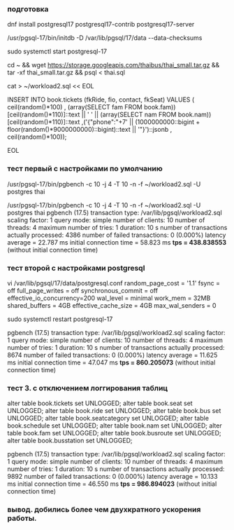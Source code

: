 ### подготовка
dnf install postgresql17 postgresql17-contrib postgresql17-server

/usr/pgsql-17/bin/initdb -D /var/lib/pgsql/17/data --data-checksums

sudo systemctl start postgresql-17

cd ~ && wget https://storage.googleapis.com/thaibus/thai_small.tar.gz && tar -xf thai_small.tar.gz && psql < thai.sql

cat > ~/workload2.sql << EOL

INSERT INTO book.tickets (fkRide, fio, contact, fkSeat)
VALUES (
	ceil(random()*100)
	, (array(SELECT fam FROM book.fam))[ceil(random()*110)]::text || ' ' ||
    (array(SELECT nam FROM book.nam))[ceil(random()*110)]::text
    ,('{"phone":"+7' || (1000000000::bigint + floor(random()*9000000000)::bigint)::text || '"}')::jsonb
    , ceil(random()*100));

EOL


### тест первый с настройками по умолчанию
/usr/pgsql-17/bin/pgbench -c 10 -j 4 -T 10 -n -f ~/workload2.sql -U postgres thai


/usr/pgsql-17/bin/pgbench -c 10 -j 4 -T 10 -n -f ~/workload2.sql -U postgres thai
pgbench (17.5)
transaction type: /var/lib/pgsql/workload2.sql
scaling factor: 1
query mode: simple
number of clients: 10
number of threads: 4
maximum number of tries: 1
duration: 10 s
number of transactions actually processed: 4386
number of failed transactions: 0 (0.000%)
latency average = 22.787 ms
initial connection time = 58.823 ms
**tps = 438.838553** (without initial connection time)


### тест второй с настройками postgresql
vi /var/lib/pgsql/17/data/postgresql.conf
random_page_cost = '1.1'
fsync = off
full_page_writes = off
synchronous_commit = off
effective_io_concurrency=200
wal_level = minimal
work_mem = 32MB
shared_buffers = 4GB
effective_cache_size = 4GB
max_wal_senders = 0

sudo systemctl restart postgresql-17

pgbench (17.5)
transaction type: /var/lib/pgsql/workload2.sql
scaling factor: 1
query mode: simple
number of clients: 10
number of threads: 4
maximum number of tries: 1
duration: 10 s
number of transactions actually processed: 8674
number of failed transactions: 0 (0.000%)
latency average = 11.625 ms
initial connection time = 47.047 ms
**tps = 860.205073** (without initial connection time)

### тест 3. с отключением логгирования таблиц
alter table book.tickets set UNLOGGED;
alter table book.seat set UNLOGGED;
alter table book.ride set UNLOGGED;
alter table book.bus set UNLOGGED;
alter table book.seatcategory set UNLOGGED;
alter table book.schedule set UNLOGGED;
alter table book.nam set UNLOGGED;
alter table book.fam set UNLOGGED;
alter table book.busroute set UNLOGGED;
alter table book.busstation set UNLOGGED;

pgbench (17.5)
transaction type: /var/lib/pgsql/workload2.sql
scaling factor: 1
query mode: simple
number of clients: 10
number of threads: 4
maximum number of tries: 1
duration: 10 s
number of transactions actually processed: 9892
number of failed transactions: 0 (0.000%)
latency average = 10.133 ms
initial connection time = 46.550 ms
**tps = 986.894023** (without initial connection time)

### вывод. добились более чем двухкратного ускорения работы.

